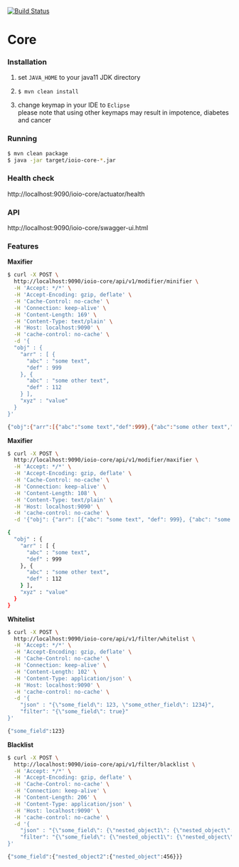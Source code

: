 [![Build Status](https://travis-ci.org/Danieluss/IOIO.svg?branch=master)](https://travis-ci.org/Danieluss/IOIO)

# Core

### Installation
1. set `JAVA_HOME` to your java11 JDK directory

2. ```$ mvn clean install```

3. change keymap in your IDE to `Eclipse` \
please note that using other keymaps may result in impotence, diabetes and cancer
### Running
```bash
$ mvn clean package
$ java -jar target/ioio-core-*.jar
```

### Health check
http://localhost:9090/ioio-core/actuator/health

### API
http://localhost:9090/ioio-core/swagger-ui.html

### Features

**Maxifier**

```bash
$ curl -X POST \
  http://localhost:9090/ioio-core/api/v1/modifier/minifier \
  -H 'Accept: */*' \
  -H 'Accept-Encoding: gzip, deflate' \
  -H 'Cache-Control: no-cache' \
  -H 'Connection: keep-alive' \
  -H 'Content-Length: 169' \
  -H 'Content-Type: text/plain' \
  -H 'Host: localhost:9090' \
  -H 'cache-control: no-cache' \
  -d '{
  "obj" : {
    "arr" : [ {
      "abc" : "some text",
      "def" : 999
    }, {
      "abc" : "some other text",
      "def" : 112
    } ],
    "xyz" : "value"
  }
}'

{"obj":{"arr":[{"abc":"some text","def":999},{"abc":"some other text","def":112}],"xyz":"value"}}
```

**Maxifier**

```bash
$ curl -X POST \
  http://localhost:9090/ioio-core/api/v1/modifier/maxifier \
  -H 'Accept: */*' \
  -H 'Accept-Encoding: gzip, deflate' \
  -H 'Cache-Control: no-cache' \
  -H 'Connection: keep-alive' \
  -H 'Content-Length: 108' \
  -H 'Content-Type: text/plain' \
  -H 'Host: localhost:9090' \
  -H 'cache-control: no-cache' \
  -d '{"obj": {"arr": [{"abc": "some text", "def": 999}, {"abc": "some other text", "def": 112}], "xyz": "value"}}'

{
  "obj" : {
    "arr" : [ {
      "abc" : "some text",
      "def" : 999
    }, {
      "abc" : "some other text",
      "def" : 112
    } ],
    "xyz" : "value"
  }
}
```

**Whitelist**

```bash
$ curl -X POST \
  http://localhost:9090/ioio-core/api/v1/filter/whitelist \
  -H 'Accept: */*' \
  -H 'Accept-Encoding: gzip, deflate' \
  -H 'Cache-Control: no-cache' \
  -H 'Connection: keep-alive' \
  -H 'Content-Length: 102' \
  -H 'Content-Type: application/json' \
  -H 'Host: localhost:9090' \
  -H 'cache-control: no-cache' \
  -d '{
	"json" : "{\"some_field\": 123, \"some_other_field\": 1234}",
	"filter": "{\"some_field\": true}"
}'

{"some_field":123}
```

**Blacklist**

```bash
$ curl -X POST \
  http://localhost:9090/ioio-core/api/v1/filter/blacklist \
  -H 'Accept: */*' \
  -H 'Accept-Encoding: gzip, deflate' \
  -H 'Cache-Control: no-cache' \
  -H 'Connection: keep-alive' \
  -H 'Content-Length: 206' \
  -H 'Content-Type: application/json' \
  -H 'Host: localhost:9090' \
  -H 'cache-control: no-cache' \
  -d '{
	"json" : "{\"some_field\": {\"nested_object1\": {\"nested_object\": 123}, \"nested_object2\": {\"nested_object\": 456}}}",
	"filter": "{\"some_field\": {\"nested_object1\": {\"nested_object\": true}}}"
}'

{"some_field":{"nested_object2":{"nested_object":456}}}
```
